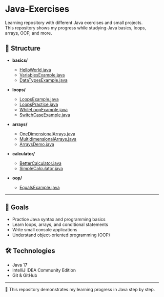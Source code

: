 # Java-Exercises

Learning repository with different Java exercises and small projects.  
This repository shows my progress while studying Java basics, loops, arrays, OOP, and more.

## 📂 Structure

- **basics/**
  - [HelloWorld.java](src/com/vlad/basics/HelloWorld.java)
  - [VariablesExample.java](src/com/vlad/basics/VariablesExample.java)
  - [DataTypesExample.java](src/com/vlad/basics/DataTypesExample.java)

- **loops/**
  - [LoopsExample.java](src/com/vlad/loops/LoopsExample.java)
  - [LoopsPractice.java](src/com/vlad/loops/LoopsPractice.java)
  - [WhileLoopExample.java](src/com/vlad/loops/WhileLoopExample.java)
  - [SwitchCaseExample.java](src/com/vlad/loops/SwitchCaseExample.java)

- **arrays/**
  - [OneDimensionalArrays.java](src/com/vlad/arrays/OneDimensionalArrays.java)
  - [MultidimensionalArrays.java](src/com/vlad/arrays/MultidimensionalArrays.java)
  - [ArraysDemo.java](src/com/vlad/arrays/ArraysDemo.java)

- **calculator/**
  - [BetterCalculator.java](src/com/vlad/calculator/BetterCalculator.java)
  - [SimpleCalculator.java](src/com/vlad/calculator/SimpleCalculator.java)

- **oop/**
  - [EqualsExample.java](src/com/vlad/oop/EqualsExample.java)

---

## 🎯 Goals
- Practice Java syntax and programming basics  
- Learn loops, arrays, and conditional statements  
- Write small console applications  
- Understand object-oriented programming (OOP)  

## 🛠️ Technologies
- Java 17  
- IntelliJ IDEA Community Edition  
- Git & GitHub  

---

🚀 This repository demonstrates my learning progress in Java step by step.
